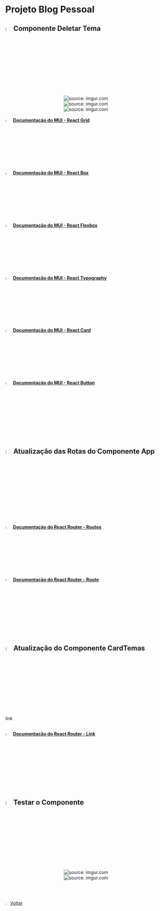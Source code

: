 <h1>Projeto Blog Pessoal</h1>





<h2><img src="https://i.imgur.com/H9wEgsJ.png" title="source: imgur.com" width="5%"/>Componente Deletar Tema</h2>



<div align="center"><img src="https://i.imgur.com/BEYS3me.png" title="source: imgur.com" /></div>



<div align="center"><img src="https://i.imgur.com/31EdIIi.png" title="source: imgur.com" /></div>





<div align="center"><img src="https://i.imgur.com/mRJDHE3.png" title="source: imgur.com" /></div>



<br />

<div align="left"><img src="https://i.imgur.com/wSOp8FA.png" title="source: imgur.com" width="4%"/> <a href="https://mui.com/material-ui/react-grid/" target="_blank"><b>Documentação do MUI - React Grid</b></a></div>

<div align="left"><img src="https://i.imgur.com/wSOp8FA.png" title="source: imgur.com" width="4%"/> <a href="https://mui.com/system/react-box/#main-content" target="_blank"><b>Documentação do MUI - React Box</b></a></div>

<div align="left"><img src="https://i.imgur.com/wSOp8FA.png" title="source: imgur.com" width="4%"/> <a href="https://mui.com/system/flexbox/#heading-properties-for-the-parent" target="_blank"><b>Documentação do MUI - React Flexbox</b></a></div>

<div align="left"><img src="https://i.imgur.com/wSOp8FA.png" title="source: imgur.com" width="4%"/> <a href="https://mui.com/joy-ui/react-typography/" target="_blank"><b>Documentação do MUI - React Typography</b></a></div>

<div align="left"><img src="https://i.imgur.com/wSOp8FA.png" title="source: imgur.com" width="4%"/> <a href="https://mui.com/material-ui/react-card/" target="_blank"><b>Documentação do MUI - React Card</b></a></div>

<div align="left"><img src="https://i.imgur.com/wSOp8FA.png" title="source: imgur.com" width="4%"/> <a href="https://mui.com/material-ui/react-button/" target="_blank"><b>Documentação do MUI - React Button</b></a></div>

<br />





<h2><img src="https://i.imgur.com/H9wEgsJ.png" title="source: imgur.com" width="5%"/>Atualização das Rotas do Componente App</h2>







<br />

<div align="left"><img src="https://i.imgur.com/ey5iP4N.png" title="source: imgur.com" width="4%"/> <a href="https://reactrouter.com/en/6.11.0/components/routes" target="_blank"><b>Documentação do React Router - Routes</b></a></div>

<div align="left"><img src="https://i.imgur.com/ey5iP4N.png" title="source: imgur.com" width="4%"/> <a href="https://reactrouter.com/en/6.11.0/route/route" target="_blank"><b>Documentação do React Router - Route</b></a></div>

<br />



<h2><img src="https://i.imgur.com/H9wEgsJ.png" title="source: imgur.com" width="5%"/>Atualização do Componente CardTemas</h2>



link



<br />

<div align="left"><img src="https://i.imgur.com/ey5iP4N.png" title="source: imgur.com" width="4%"/> <a href="https://reactrouter.com/en/6.11.0/components/link" target="_blank"><b>Documentação do React Router - Link</b></a></div>

<br />



<h2><img src="https://i.imgur.com/H9wEgsJ.png" title="source: imgur.com" width="5%"/>Testar o Componente</h2>



<div align="center"><img src="https://i.imgur.com/rVfDFkx.png" title="source: imgur.com" /></div>



<div align="center"><img src="https://i.imgur.com/t4U6UNi.png" title="source: imgur.com" /></div>

<br /><br />
	

<div align="left"><a href="README.md"><img src="https://i.imgur.com/XMgF3gl.png" title="source: imgur.com" width="3%"/>Voltar</a></div>